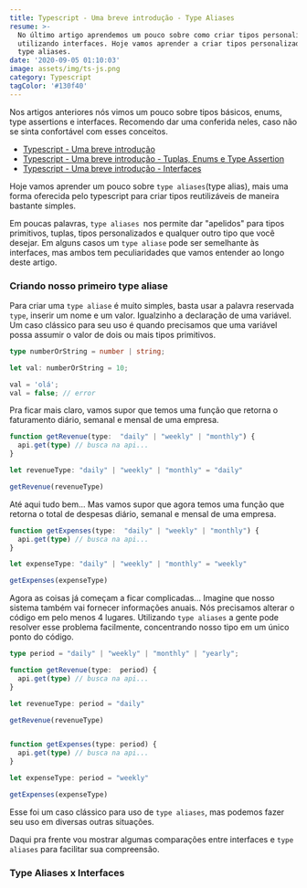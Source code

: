 ```yaml
---
title: Typescript - Uma breve introdução - Type Aliases
resume: >-
  No último artigo aprendemos um pouco sobre como criar tipos personalizados
  utilizando interfaces. Hoje vamos aprender a criar tipos personalizados usando
  type aliases.
date: '2020-09-05 01:10:03'
image: assets/img/ts-js.png
category: Typescript
tagColor: '#130f40'
---
```

Nos artigos anteriores nós vimos um pouco sobre tipos básicos, enums, type assertions e interfaces. Recomendo dar uma conferida neles, caso não se sinta confortável com esses conceitos.

* [Typescript - Uma breve introdução](https://www.crisgon.dev/typescript-uma-breve-introdu%C3%A7%C3%A3o/)
* [Typescript - Uma breve introdução - Tuplas, Enums e Type Assertion](https://www.crisgon.dev/typescript-uma-breve-introdu%C3%A7%C3%A3o-parte-2/)
* [Typescript - Uma breve introdução - Interfaces](https://www.crisgon.dev/typescript-uma-breve-introdu%C3%A7%C3%A3o-interfaces/)



Hoje vamos aprender um pouco sobre `type aliases`(type alias), mais uma forma oferecida pelo typescript para criar tipos reutilizáveis de maneira bastante simples. 

Em poucas palavras, `type aliases `nos permite dar "apelidos" para tipos primitivos, tuplas, tipos personalizados e qualquer outro tipo que você desejar. Em alguns casos um `type aliase` pode ser semelhante às interfaces, mas ambos tem peculiaridades que vamos entender ao longo deste artigo.



### Criando nosso primeiro type aliase

Para criar uma `type aliase` é muito simples, basta usar a palavra reservada `type`, inserir um nome e um valor. Igualzinho a declaração de uma variável. Um caso clássico para seu uso é quando precisamos que uma variável possa assumir o valor de dois ou mais tipos primitivos.

```typescript
type numberOrString = number | string;

let val: numberOrString = 10;

val = 'olá';
val = false; // error
```

Pra ficar mais claro, vamos supor que temos uma função que retorna o faturamento diário, semanal e mensal de uma empresa.

```typescript
function getRevenue(type:  "daily" | "weekly" | "monthly") {
  api.get(type) // busca na api...
}

let revenueType: "daily" | "weekly" | "monthly" = "daily"

getRevenue(revenueType) 

```

Até aqui tudo bem... Mas vamos supor que agora temos uma função que retorna o total de despesas diário, semanal e mensal de uma empresa.

```typescript
function getExpenses(type:  "daily" | "weekly" | "monthly") {
  api.get(type) // busca na api...
}

let expenseType: "daily" | "weekly" | "monthly" = "weekly"

getExpenses(expenseType) 
```

Agora as coisas já começam a ficar complicadas... Imagine que nosso sistema também vai fornecer informações anuais. Nós precisamos alterar o código em pelo menos 4 lugares. Utilizando `type aliases` a gente pode resolver esse problema facilmente, concentrando nosso tipo em um único ponto do código.

```typescript
type period = "daily" | "weekly" | "monthly" | "yearly";

function getRevenue(type:  period) {
  api.get(type) // busca na api...
}

let revenueType: period = "daily"

getRevenue(revenueType) 


function getExpenses(type: period) {
  api.get(type) // busca na api...
}

let expenseType: period = "weekly"

getExpenses(expenseType) 
```



Esse foi um caso clássico para uso de `type aliases`, mas podemos fazer seu uso em diversas outras situações. 

Daqui pra frente vou mostrar algumas comparações entre interfaces e `type aliases` para facilitar sua compreensão.

### Type Aliases x Interfaces
